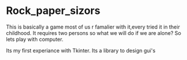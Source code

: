 # Rock_paper_sizors




This is basically a game most of us r famalier with  it,every tried it in their childhood.
It requires two persons so what we will do if we are alone?
So lets play with computer.








Its my first experiance with Tkinter. Its a library to design gui's

